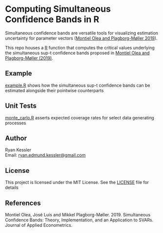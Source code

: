 
# Computing Simultaneous Confidence Bands in R

Simultaneous confidence bands are versatile tools for visualizing estimation uncertainty for parameter vectors ([Montiel Olea and Plagborg-Møller 2019](https://onlinelibrary.wiley.com/doi/full/10.1002/jae.2656)). 

This repo houses a [R](https://www.r-project.org/) function that computes the critical values underlying the simultaneous sup-t confidence bands proposed in [Montiel Olea and Plagborg-Møller (2019)](https://onlinelibrary.wiley.com/doi/full/10.1002/jae.2656). 

## Example

[example.R](./example/code/example.R) shows how the simultaneous sup-t confidence bands can be estimated alongside their pointwise counterparts 

## Unit Tests

[monte_carlo.R](./test/code/monte_carlo.R) asserts expected coverage rates for select data generating processes 

## Author

Ryan Kessler
<br>Email: ryan.edmund.kessler@gmail.com

## License

This project is licensed under the MIT License. See the [LICENSE](LICENSE) file for details

## References

Montiel Olea, José Luis and Mikkel Plagborg-Møller. 2019. Simultaneous Confidence Bands: Theory, Implementation, and an Application to SVARs. Journal of Applied Econometrics. 
